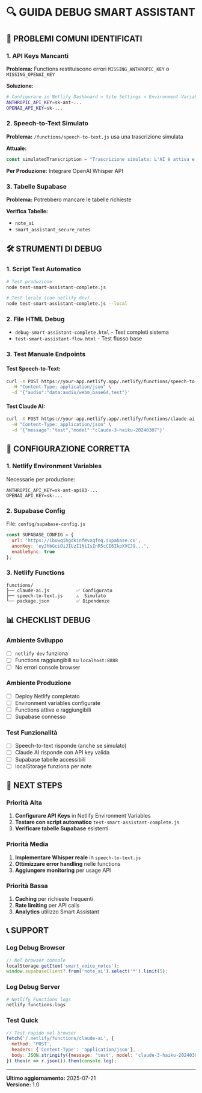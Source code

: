 # 🔍 GUIDA DEBUG SMART ASSISTANT

## 🚨 PROBLEMI COMUNI IDENTIFICATI

### 1. **API Keys Mancanti**
**Problema:** Functions restituiscono errori `MISSING_ANTHROPIC_KEY` o `MISSING_OPENAI_KEY`

**Soluzione:**
```bash
# Configurare in Netlify Dashboard > Site Settings > Environment Variables
ANTHROPIC_API_KEY=sk-ant-...
OPENAI_API_KEY=sk-...
```

### 2. **Speech-to-Text Simulato**
**Problema:** `/functions/speech-to-text.js` usa una trascrizione simulata

**Attuale:**
```javascript
const simulatedTranscription = "Trascrizione simulata: L'AI è attiva e funzionante su Netlify!";
```

**Per Produzione:** Integrare OpenAI Whisper API

### 3. **Tabelle Supabase**
**Problema:** Potrebbero mancare le tabelle richieste

**Verifica Tabelle:**
- `note_ai`
- `smart_assistant_secure_notes`

## 🛠️ STRUMENTI DI DEBUG

### 1. **Script Test Automatico**
```bash
# Test produzione
node test-smart-assistant-complete.js

# Test locale (con netlify dev)
node test-smart-assistant-complete.js --local
```

### 2. **File HTML Debug**
- `debug-smart-assistant-complete.html` - Test completi sistema
- `test-smart-assistant-flow.html` - Test flusso base

### 3. **Test Manuale Endpoints**

#### Test Speech-to-Text:
```bash
curl -X POST https://your-app.netlify.app/.netlify/functions/speech-to-text \
  -H "Content-Type: application/json" \
  -d '{"audio":"data:audio/webm;base64,test"}'
```

#### Test Claude AI:
```bash
curl -X POST https://your-app.netlify.app/.netlify/functions/claude-ai \
  -H "Content-Type: application/json" \
  -d '{"message":"test","model":"claude-3-haiku-20240307"}'
```

## 🔧 CONFIGURAZIONE CORRETTA

### 1. **Netlify Environment Variables**
Necessarie per produzione:
```
ANTHROPIC_API_KEY=sk-ant-api03-...
OPENAI_API_KEY=sk-...
```

### 2. **Supabase Config**
File: `config/supabase-config.js`
```javascript
const SUPABASE_CONFIG = {
  url: 'https://ibuwqihgdkinfmvxqfnq.supabase.co',
  anonKey: 'eyJhbGciOiJIUzI1NiIsInR5cCI6IkpXVCJ9...',
  enableSync: true
};
```

### 3. **Netlify Functions**
```
functions/
├── claude-ai.js          ✅ Configurato
├── speech-to-text.js     ⚠️  Simulato
└── package.json          ✅ Dipendenze
```

## 📊 CHECKLIST DEBUG

### Ambiente Sviluppo
- [ ] `netlify dev` funziona
- [ ] Functions raggiungibili su `localhost:8888`
- [ ] No errori console browser

### Ambiente Produzione  
- [ ] Deploy Netlify completato
- [ ] Environment variables configurate
- [ ] Functions attive e raggiungibili
- [ ] Supabase connesso

### Test Funzionalità
- [ ] Speech-to-text risponde (anche se simulato)
- [ ] Claude AI risponde con API key valida
- [ ] Supabase tabelle accessibili
- [ ] localStorage funziona per note

## 🚀 NEXT STEPS

### Priorità Alta
1. **Configurare API Keys** in Netlify Environment Variables
2. **Testare con script automatico** `test-smart-assistant-complete.js`
3. **Verificare tabelle Supabase** esistenti

### Priorità Media  
1. **Implementare Whisper reale** in `speech-to-text.js`
2. **Ottimizzare error handling** nelle functions
3. **Aggiungere monitoring** per usage API

### Priorità Bassa
1. **Caching** per richieste frequenti
2. **Rate limiting** per API calls
3. **Analytics** utilizzo Smart Assistant

## 📞 SUPPORT

### Log Debug Browser
```javascript
// Nel browser console
localStorage.getItem('smart_voice_notes');
window.supabaseClient?.from('note_ai').select('*').limit(5);
```

### Log Debug Server
```bash
# Netlify Functions logs
netlify functions:logs
```

### Test Quick
```javascript
// Test rapido nel browser
fetch('/.netlify/functions/claude-ai', {
  method: 'POST',
  headers: {'Content-Type': 'application/json'},
  body: JSON.stringify({message: 'test', model: 'claude-3-haiku-20240307'})
}).then(r => r.json()).then(console.log);
```

---
**Ultimo aggiornamento:** 2025-07-21  
**Versione:** 1.0